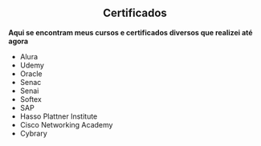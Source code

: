 <h2 align=center><b>Certificados</b></h2>
  
<p><b>Aqui se encontram meus cursos e certificados diversos que realizei até agora</b></p>

- Alura
- Udemy
- Oracle
- Senac
- Senai
- Softex
- SAP
- Hasso Plattner Institute
- Cisco Networking Academy
- Cybrary
